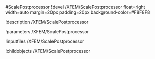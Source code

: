 <!-- MOOSE Object Documentation Stub: Remove this when content is added. -->
#ScalePostprocessor
!devel /XFEM/ScalePostprocessor float=right width=auto margin=20px padding=20px background-color=#F8F8F8

!description /XFEM/ScalePostprocessor

!parameters /XFEM/ScalePostprocessor

!inputfiles /XFEM/ScalePostprocessor

!childobjects /XFEM/ScalePostprocessor
